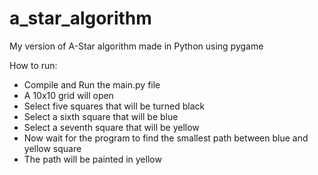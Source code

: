 # a_star_algorithm
My version of A-Star algorithm made in Python using pygame

How to run:

- Compile and Run the main.py file
- A 10x10 grid will open
- Select five squares that will be turned black
- Select a sixth square that will be blue
- Select a seventh square that will be yellow
- Now wait for the program to find the smallest path between blue and yellow square
- The path will be painted in yellow




